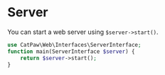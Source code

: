 # Server

You can start a web server using `$server->start()`.

```php
use CatPaw\Web\Interfaces\ServerInterface;
function main(ServerInterface $server) {
    return $server->start();
}
```